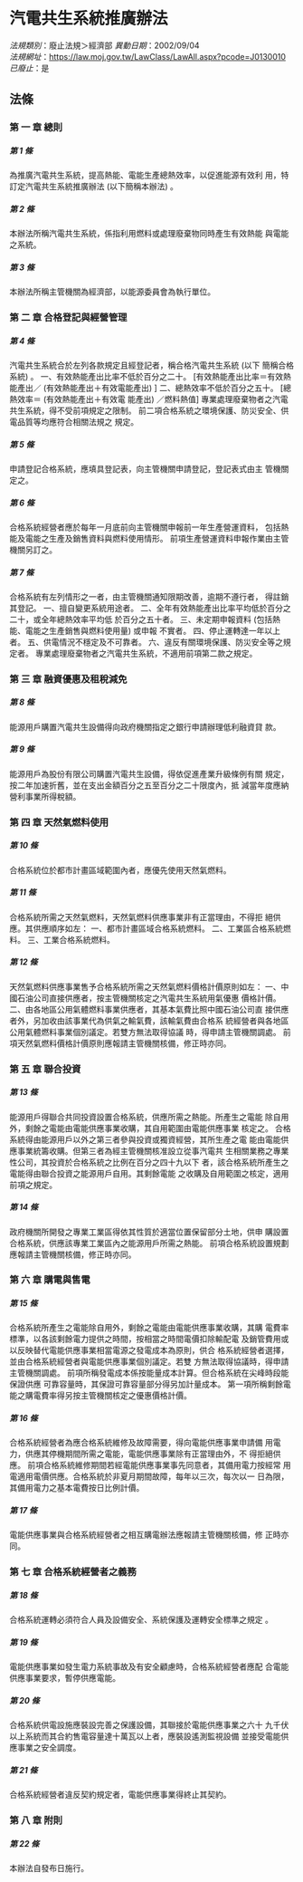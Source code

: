 # 汽電共生系統推廣辦法

*法規類別*：廢止法規＞經濟部
*異動日期*：2002/09/04  
*法規網址*：https://law.moj.gov.tw/LawClass/LawAll.aspx?pcode=J0130010
*已廢止*：是


## 法條
### 第 一 章 總則

##### 第 1 條
為推廣汽電共生系統，提高熱能、電能生產總熱效率，以促進能源有效利
用，特訂定汽電共生系統推廣辦法 (以下簡稱本辦法) 。

##### 第 2 條
本辦法所稱汽電共生系統，係指利用燃料或處理廢棄物同時產生有效熱能
與電能之系統。

##### 第 3 條
本辦法所稱主管機關為經濟部，以能源委員會為執行單位。

### 第 二 章 合格登記與經營管理

##### 第 4 條
汽電共生系統合於左列各款規定且經登記者，稱合格汽電共生系統 (以下
簡稱合格系統) 。
一、有效熱能產出比率不低於百分之二十。 [有效熱能產出比率＝有效熱
    能產出／ (有效熱能產出＋有效電能產出) ]
二、總熱效率不低於百分之五十。 [總熱效率＝ (有效熱能產出＋有效電
    能產出) ／燃料熱值]
專業處理廢棄物者之汽電共生系統，得不受前項規定之限制。
前二項合格系統之環境保護、防災安全、供電品質等均應符合相關法規之
規定。


##### 第 5 條
申請登記合格系統，應填具登記表，向主管機關申請登記，登記表式由主
管機關定之。

##### 第 6 條
合格系統經營者應於每年一月底前向主管機關申報前一年生產營運資料，
包括熱能及電能之生產及銷售資料與燃料使用情形。
前項生產營運資料申報作業由主管機關另訂之。

##### 第 7 條
合格系統有左列情形之一者，由主管機關通知限期改善，逾期不遵行者，
得註銷其登記。
一、擅自變更系統用途者。
二、全年有效熱能產出比率平均低於百分之二十，或全年總熱效率平均低
    於百分之五十者。
三、未定期申報資料 (包括熱能、電能之生產銷售與燃料使用量) 或申報
    不實者。
四、停止運轉達一年以上者。
五、供電情況不穩定及不可靠者。
六、違反有關環境保護、防災安全等之規定者。
專業處理廢棄物者之汽電共生系統，不適用前項第二款之規定。


### 第 三 章 融資優惠及租稅減免

##### 第 8 條
能源用戶購置汽電共生設備得向政府機關指定之銀行申請辦理低利融資貸
款。

##### 第 9 條
能源用戶為股份有限公司購置汽電共生設備，得依促進產業升級條例有關
規定，按二年加速折舊，並在支出金額百分之五至百分之二十限度內，抵
減當年度應納營利事業所得稅額。

### 第 四 章 天然氣燃料使用

##### 第 10 條
合格系統位於都市計畫區域範圍內者，應優先使用天然氣燃料。

##### 第 11 條
合格系統所需之天然氣燃料，天然氣燃料供應事業非有正當理由，不得拒
絕供應。其供應順序如左：
一、都市計畫區域合格系統燃料。
二、工業區合格系統燃料。
三、工業合格系統燃料。


##### 第 12 條
天然氣燃料供應事業售予合格系統所需之天然氣燃料價格計價原則如左：
一、中國石油公司直接供應者，按主管機關核定之汽電共生系統用氣優惠
    價格計價。
二、由各地區公用氣體燃料事業供應者，其基本氣費比照中國石油公司直
    接供應者外，另加收由該事業代為供氣之輸氣費，該輸氣費由合格系
    統經營者與各地區公用氣體燃料事業個別議定。若雙方無法取得協議
    時，得申請主管機關調處。
前項天然氣燃料價格計價原則應報請主管機關核備，修正時亦同。


### 第 五 章 聯合投資

##### 第 13 條
能源用戶得聯合共同投資設置合格系統，供應所需之熱能。所產生之電能
除自用外，剩餘之電能由電能供應事業收購，其自用範圍由電能供應事業
核定之。
合格系統得由能源用戶以外之第三者參與投資或獨資經營，其所生產之電
能由電能供應事業統籌收購。但第三者為經主管機關核准設立從事汽電共
生相關業務之專業性公司，其投資於合格系統之比例在百分之四十九以下
者，該合格系統所產生之電能得由聯合投資之能源用戶自用。其剩餘電能
之收購及自用範圍之核定，適用前項之規定。

##### 第 14 條
政府機關所開發之專業工業區得依其性質於適當位置保留部分土地，供申
購設置合格系統，供應該專業工業區內之能源用戶所需之熱能。
前項合格系統設置規劃應報請主管機關核備，修正時亦同。

### 第 六 章 購電與售電

##### 第 15 條
合格系統所產生之電能除自用外，剩餘之電能由電能供應事業收購，其購
電費率標準，以各該剩餘電力提供之時間，按相當之時間電價扣除輸配電
及銷管費用或以反映替代電能供應事業相當電源之發電成本為原則，供合
格系統經營者選擇，並由合格系統經營者與電能供應事業個別議定。若雙
方無法取得協議時，得申請主管機關調處。
前項所稱發電成本係按能量成本計算。但合格系統在尖峰時段能保證供應
可靠容量時，其保證可靠容量部分得另加計量成本。
第一項所稱剩餘電能之購電費率得另按主管機關核定之優惠價格計價。

##### 第 16 條
合格系統經營者為應合格系統維修及故障需要，得向電能供應事業申請備
用電力，供應其停機期間所需之電能，電能供應事業除有正當理由外，不
得拒絕供應。
前項合格系統維修期間若經電能供應事業事先同意者，其備用電力按經常
用電適用電價供應。合格系統於非夏月期間故障，每年以三次，每次以一
日為限，其備用電力之基本電費按日比例計價。

##### 第 17 條
電能供應事業與合格系統經營者之相互購電辦法應報請主管機關核備，修
正時亦同。

### 第 七 章 合格系統經營者之義務

##### 第 18 條
合格系統運轉必須符合人員及設備安全、系統保護及運轉安全標準之規定
。

##### 第 19 條
電能供應事業如發生電力系統事故及有安全顧慮時，合格系統經營者應配
合電能供應事業要求，暫停供應電能。

##### 第 20 條
合格系統供電設施應裝設完善之保護設備，其聯接於電能供應事業之六十
九千伏以上系統而其合約售電容量達十萬瓦以上者，應裝設遙測監視設備
並接受電能供應事業之安全調度。

##### 第 21 條
合格系統經營者違反契約規定者，電能供應事業得終止其契約。

### 第 八 章 附則

##### 第 22 條
本辦法自發布日施行。


